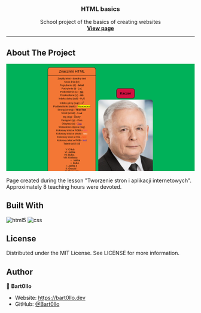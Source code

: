 <div align="center">
    <h3>HTML basics</h3>
    <p>
    School project of the basics of creating websites
    <br>
    <a href="https://bart0llo.github.io/tsiai/"><strong>View page</strong></a>
    </p>
    <hr />
</div>

## About The Project
![project](./assets/2022-11-08_19-04.png)

Page created during the lesson "Tworzenie stron i aplikacji internetowych". Approximately 8 teaching hours were devoted.

## Built With
![html5](https://img.shields.io/badge/HTML5-E34F26?style=for-the-badge&logo=html5&logoColor=white)
![css](https://img.shields.io/badge/CSS3-1572B6?style=for-the-badge&logo=css3&logoColor=white)

## License
Distributed under the MIT License. See LICENSE for more information.

## Author
👤 **Bart0llo**

* Website: https://bart0llo.dev
* GitHub: [@Bart0llo](https://github.com/Bart0llo)
